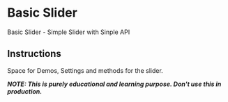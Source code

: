 # Basic Slider

Basic Slider - Simple Slider with Sinple API

## Instructions

Space for Demos, Settings and methods for the slider.

**_NOTE: This is purely educational and learning purpose. Don't use this in production._**
